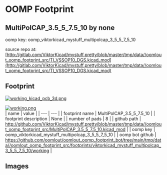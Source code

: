 # OOMP Footprint  
## MultiPolCAP_3.5_5_7.5_10  by none  
  
oomp key: oomp_viktorkicad_mystuff_multipolcap_3_5_5_7_5_10  
  
source repo at: [http://gitlab.com/ViktorKicad/mystuff.pretty/blob/master/tmp/data//oomlout_oomp_footprint_src/TI_VSSOP10_DGS.kicad_mod](http://gitlab.com/ViktorKicad/mystuff.pretty/blob/master/tmp/data//oomlout_oomp_footprint_src/TI_VSSOP10_DGS.kicad_mod)  
## Footprint  
  
[![working_kicad_pcb_3d.png](working_kicad_pcb_3d_600.png)](working_kicad_pcb_3d.png)  
  
[![working.png](working_600.png)](working.png)  
| name | value | 
| --- | --- | 
| footprint name | MultiPolCAP_3.5_5_7.5_10 | 
| footprint description | None | 
| number of pads | 8 | 
| github path | http://github.com/ViktorKicad/mystuff.pretty/blob/master/tmp/data//oomlout_oomp_footprint_src/MultiPolCAP_3.5_5_7.5_10.kicad_mod | 
| oomp key | oomp_viktorkicad_mystuff_multipolcap_3_5_5_7_5_10 | 
| oomp bot github | https://github.com/oomlout/oomlout_oomp_footprint_bot/tree/main/tmp/data//oomlout_oomp_footprint_src/footprints/viktorkicad_mystuff_multipolcap_3_5_5_7_5_10/working | 
## Images  
